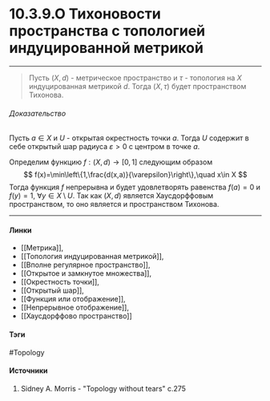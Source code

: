 # 10.3.9.О Тихоновости пространства с топологией индуцированной метрикой
***
>Пусть $(X,d)$ - метрическое пространство и $\tau$ - топология на $X$ индуцированная метрикой $d$. Тогда $(X,\tau)$ будет пространством Тихонова.
###### Доказательство
Пусть $a\in X$ и $U$ - открытая окрестность точки $a$. Тогда $U$ содержит в себе открытый шар радиуса $\varepsilon>0$ с центром в точке $a$. 

Определим функцию $f:(X,d)\to[0,1]$ следующим образом
$$
f(x)=\min\left\{1,\frac{d(x,a)}{\varepsilon}\right\},\quad x\in X
$$
Тогда функция $f$ непрерывна и будет удовлетворять равенства $f(a)=0$ и $f(y)=1$, $\forall y\in X\setminus U$. Так как $(X,d)$ является Хаусдорффовым пространством, то оно является и пространством Тихонова.
***
#### Линки
- [[Метрика]],
- [[Топология индуцированная метрикой]],
- [[Вполне регулярное пространство]],
- [[Открытое и замкнутое множества]],
- [[Окрестность точки]],
- [[Открытый шар]],
- [[Функция или отображение]],
- [[Непрерывное отображение]],
- [[Хаусдорффово пространство]]
#### Тэги
 #Topology 
#### Источники
1. Sidney A. Morris - "Topology without tears" c.275